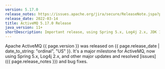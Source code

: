 ```yaml
---
version: 5.17.0
release_notes: https://issues.apache.org/jira/secure/ReleaseNote.jspa?projectId=12311210&version=12346476
release_date: 2022-03-14
title: ActiveMQ 5.17.0 Release
java_version: 11+
shortDescription: Important release, using Spring 5.x, Log4j 2.x, JDK 11+, and other major updates and fixes.
---
```

Apache ActiveMQ {{ page.version }} was released on {{ page.release_date | date_to_string: "ordinal", "US" }}. It's a major milestone for ActiveMQ, now using Spring 5.x, Log4j 2.x, and other major updates and resolved [issues]({{ page.release_notes }}) and bug fixes.
